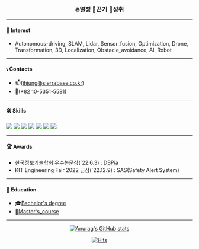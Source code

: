 <div align="center">
  
### :fire:열정  :facepunch:끈기  :stars:성취
</div>

---

#### :dart: Interest
- Autonomous-driving, SLAM, Lidar, Sensor_fusion, Optimization, Drone,   
  Transformation, 3D, Localization, Obstacle_avoidance, AI, Robot

---

#### 📞 Contacts 
- :mailbox:(jhjung@sierrabase.co.kr)
- :iphone:(+82 10-5351-5581) 

---

#### 🛠 Skills
<img src="https://img.shields.io/badge/ROS-blue?style=plastic&logo=ROS&logoColor=#22314E"/> <img src="https://img.shields.io/badge/Pytorch-blue?style=plastic&logo=PyTorch&logoColor=#EE4C2C"/> <img src="https://img.shields.io/badge/Tensorflow-orange?style=plastic&logo=TensorFlow&logoColor=#FF6F00"/>  <img src="https://img.shields.io/badge/Keras-red?style=plastic&logo=Keras&logoColor=#D00000"/> <img src="https://img.shields.io/badge/git-black?style=plastic&logo=Git&logoColor=#F05032"/> <img src="https://img.shields.io/badge/python-purple?style=plastic&logo=Python&logoColor=#3776AB"/>
<img src="https://camo.githubusercontent.com/c36ce371f52f902db5109ffaf26630295c7ff5f3355b2442fcbc244fbf97782a/68747470733a2f2f696d672e736869656c64732e696f2f62616467652f432b2b2d3143353039433f7374796c653d666c61742d737175617265266c6f676f3d4325324225324226266c6f676f436f6c6f723d7768697465"/>

---

#### 🏆 Awards
  - 한국정보기술학회 우수논문상(`22.6.3) : [DBPia](https://www.dbpia.co.kr/journal/articleDetail?nodeId=NODE11082633)   
  - KIT Engineering Fair 2022 금상(`22.12.9) : SAS(Safety Alert System)

---

#### :school: Education
- 🎓[Bachelor's degree](https://www.kumoh.ac.kr/ko/index.do) 
- :book:[Master's_course](https://www.kings.ac.kr/home.do)

--- 

<div align="center">
  
[![Anurag's GitHub stats](https://github-readme-stats.vercel.app/api?username=JaeHyung-Jung)](https://github.com/anuraghazra/github-readme-stats)

[![Hits](https://hits.seeyoufarm.com/api/count/incr/badge.svg?url=https%3A%2F%2Fgithub.com%2FJaeHyung-Jung%2Fhit-counter&count_bg=%2379C83D&title_bg=%23555555&icon=&icon_color=%23E7E7E7&title=hits&edge_flat=false)](https://hits.seeyoufarm.com)
</div>
